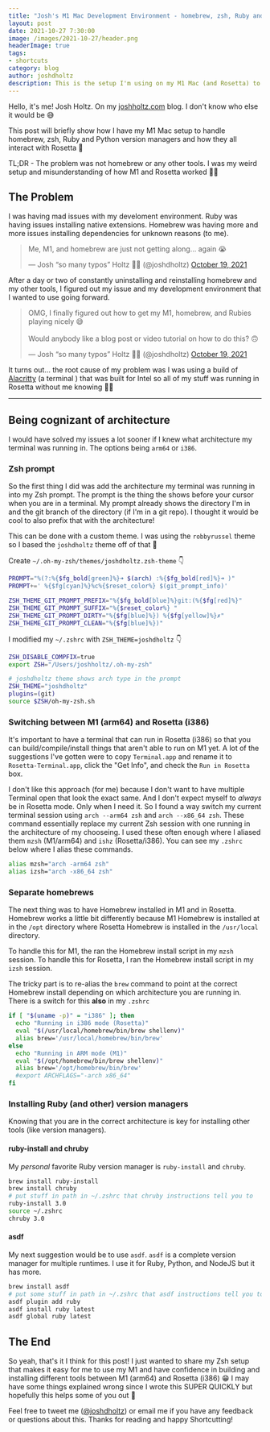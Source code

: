 ```yaml
---
title: "Josh's M1 Mac Development Environment - homebrew, zsh, Ruby and python version managers"
layout: post
date: 2021-10-27 7:30:00
image: /images/2021-10-27/header.png
headerImage: true
tags:
- shortcuts
category: blog
author: joshdholtz
description: This is the setup I'm using on my M1 Mac (and Rosetta) to handle homebrew, zsh, Ruby and python version managers
---
```


Hello, it's me! Josh Holtz. On my [joshholtz.com](https://joshholtz.com) blog. I don't know who else it would be 😅

This post will briefly show how I have my M1 Mac setup to handle homebrew, zsh, Ruby and Python version managers and how they all interact with Rosetta 💪

TL;DR - The problem was not homebrew or any other tools. I was my weird setup and misunderstanding of how M1 and Rosetta worked 🤷‍♂️

## The Problem

I was having mad issues with my develoment environment. Ruby was having issues installing native extensions. Homebrew was having more and more issues installing dependencies for unknown reasons (to me).

<blockquote class="twitter-tweet"><p lang="en" dir="ltr">Me, M1, and homebrew are just not getting along… again 😭</p>&mdash; Josh “so many typos” Holtz 💪🚀 (@joshdholtz) <a href="https://twitter.com/joshdholtz/status/1450495076644368391?ref_src=twsrc%5Etfw">October 19, 2021</a></blockquote> <script async src="https://platform.twitter.com/widgets.js" charset="utf-8"></script>

After a day or two of constantly uninstalling and reinstalling homebrew and my other tools, I figured out my issue and my development environment that I wanted to use going forward.

<blockquote class="twitter-tweet"><p lang="en" dir="ltr">OMG, I finally figured out how to get my M1, homebrew, and Rubies playing nicely 😅<br><br>Would anybody like a blog post or video tutorial on how to do this? 🙃</p>&mdash; Josh “so many typos” Holtz 💪🚀 (@joshdholtz) <a href="https://twitter.com/joshdholtz/status/1450501347908984838?ref_src=twsrc%5Etfw">October 19, 2021</a></blockquote> <script async src="https://platform.twitter.com/widgets.js" charset="utf-8"></script>

It turns out... the root cause of my problem was I was using a build of [Alacritty](https://github.com/alacritty/alacritty) (a terminal ) that was built for Intel so all of my stuff was running in Rosetta without me knowing 🤦‍♂️

<hr/>

## Being cognizant of architecture

I would have solved my issues a lot sooner if I knew what architecture my terminal was running in. The options being `arm64` or `i386`.

### Zsh prompt

So the first thing I did was add the architecture my terminal was running in into my Zsh prompt. The prompt is the thing the shows before your cursor when you are in a terminal. My prompt already shows the directory I'm in and the git branch of the directory (if I'm in a git repo). I thought it would be cool to also prefix that with the architecture!

This can be done with a custom theme. I was using the `robbyrussel` theme so I based the `joshdholtz` theme off of that 💪

Create `~/.oh-my-zsh/themes/joshdholtz.zsh-theme` 👇

```sh
PROMPT="%(?:%{$fg_bold[green]%}➜ $(arch) :%{$fg_bold[red]%}➜ )"
PROMPT+=' %{$fg[cyan]%}%c%{$reset_color%} $(git_prompt_info)'

ZSH_THEME_GIT_PROMPT_PREFIX="%{$fg_bold[blue]%}git:(%{$fg[red]%}"
ZSH_THEME_GIT_PROMPT_SUFFIX="%{$reset_color%} "
ZSH_THEME_GIT_PROMPT_DIRTY="%{$fg[blue]%}) %{$fg[yellow]%}✗"
ZSH_THEME_GIT_PROMPT_CLEAN="%{$fg[blue]%})"
```

I modified my `~/.zshrc` with `ZSH_THEME=joshdholtz` 👇

```sh
ZSH_DISABLE_COMPFIX=true
export ZSH="/Users/joshholtz/.oh-my-zsh"

# joshdholtz theme shows arch type in the prompt
ZSH_THEME="joshdholtz"
plugins=(git)
source $ZSH/oh-my-zsh.sh
```

### Switching between M1 (arm64) and Rosetta (i386)

It's important to have a terminal that can run in Rosetta (i386) so that you can build/compile/install things that aren't able to run on M1 yet. A lot of the suggestions I've gotten were to copy `Terminal.app` and rename it to `Rosetta-Terminal.app`, click the "Get Info", and check the `Run in Rosetta` box.

I don't like this approach (for me) because I don't want to have multiple Terminal open that look the exact same. And I don't expect myself to _always_ be in Rosetta mode. Only when I need it. So I found a way switch my current terminal session using `arch --arm64 zsh` and `arch --x86_64 zsh`. These command essentially replace my current Zsh session with one running in the architecture of my chooseing. I used these often enough where I aliased them `mzsh` (M1/arm64) and `ishz` (Rosetta/i386). You can see my `.zshrc` below where I alias these commands.

```sh
alias mzsh="arch -arm64 zsh"
alias izsh="arch -x86_64 zsh"
```

### Separate homebrews

The next thing was to have Homebrew installed in M1 and in Rosetta. Homebrew works a little bit differently because M1 Homebrew is installed at in the `/opt` directory where Rosetta Homebrew is installed in the `/usr/local` directory. 

To handle this for M1, the ran the Homebrew install script in my `mzsh` session.
To handle this for Rosetta, I ran the Homebrew install script in my `izsh` session.

The tricky part is to re-alias the `brew` command to point at the correct Homebrew install depending on which architecture you are running in. There is a switch for this **also** in my `.zshrc`

```sh
if [ "$(uname -p)" = "i386" ]; then
  echo "Running in i386 mode (Rosetta)"
  eval "$(/usr/local/homebrew/bin/brew shellenv)"
  alias brew='/usr/local/homebrew/bin/brew'
else
  echo "Running in ARM mode (M1)"
  eval "$(/opt/homebrew/bin/brew shellenv)"
  alias brew='/opt/homebrew/bin/brew'
  #export ARCHFLAGS="-arch x86_64"
fi
```

### Installing Ruby (and other) version managers

Knowing that you are in the correct architecture is key for installing other tools (like version managers).

#### ruby-install and chruby

My *personal* favorite Ruby version manager is `ruby-install` and `chruby`.

```sh
brew install ruby-install
brew install chruby
# put stuff in path in ~/.zshrc that chruby instructions tell you to
ruby-install 3.0
source ~/.zshrc
chruby 3.0
```

#### asdf

My next suggestion would be to use `asdf`. `asdf` is a complete version manager for multiple runtimes. I use it for Ruby, Python, and NodeJS but it has more.

```sh
brew install asdf
# put some stuff in path in ~/.zshrc that asdf instructions tell you to
asdf plugin add ruby
asdf install ruby latest
asdf global ruby latest
```

## The End

So yeah, that's it I think for this post! I just wanted to share my Zsh setup that makes it easy for me to use my M1 and have confidence in building and installing different tools between M1 (arm64) and Rosetta (i386) 😁 I may have some things explained wrong since I wrote this SUPER QUICKLY but hopefully this helps some of you out 🙏

Feel free to tweet me ([@joshdholtz](https://twitter.com/joshdholtz)) or email me if you have any feedback or questions about this. Thanks for reading and happy Shortcutting!
